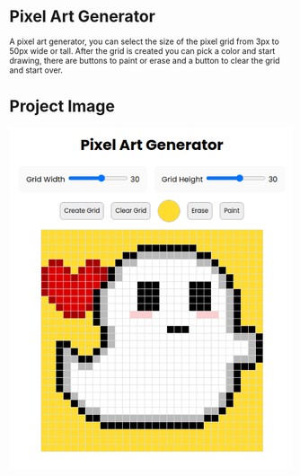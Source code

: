 
# Pixel Art Generator
A pixel art generator, you can select the size of the pixel grid from 3px to 50px wide or tall.
After the grid is created you can pick a color and start drawing, there are buttons to paint or erase and a button to clear the grid and start over.

# Project Image

![image](01_img.png)
